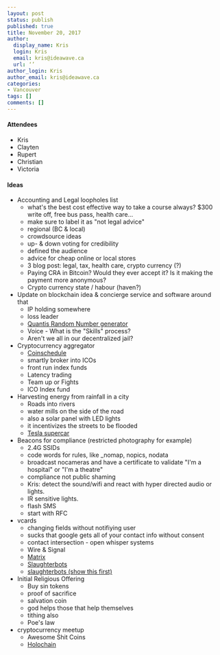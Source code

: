 ```yaml
---
layout: post
status: publish
published: true
title: November 20, 2017
author:
  display_name: Kris
  login: Kris
  email: kris@ideawave.ca
  url: ‘’
author_login: Kris
author_email: kris@ideawave.ca
categories:
- Vancouver
tags: []
comments: []
---
```


#### Attendees

* Kris
* Clayten
* Rupert
* Christian
* Victoria


#### Ideas

* Accounting and Legal loopholes list
	* what's the best cost effective way to take a course always? $300 write off, free bus pass, health care...
	* make sure to label it as "not legal advice"
	* regional (BC & local)
	* crowdsource ideas
	* up- & down voting for credibility
	* defined the audience
	* advice for cheap online or local stores
	* 3 blog post: legal, tax, health care, crypto currency (?)
	* Paying CRA in Bitcoin? Would they ever accept it? Is it making the payment more anonymous?
	* Crypto currency state / habour (haven?)
* Update on blockchain idea & concierge service and software around that
	* IP holding somewhere
	* loss leader
	* [Quantis Random Number generator](https://www.idquantique.com/random-number-generation/products/quantis-random-number-generator/)
	* Voice - What is the "Skills" process?
	* Aren't we all in our decentralized jail?
* Cryptocurrency aggregator
	* [Coinschedule](https://www.coinschedule.com/)
	* smartly broker into ICOs
	* front run index funds
	* Latency trading
	* Team up or Fights
	* ICO Index fund
* Harvesting energy from rainfall in a city
	* Roads into rivers
	* water mills on the side of the road
	* also a solar panel with LED lights
	* it incentivizes the streets to be flooded
	* [Tesla supercar](http://www.telegraph.co.uk/technology/2017/11/17/tesla-unveils-electric-big-rig-truck-amid-manufacturing/)
* Beacons for compliance (restricted photography for example)
	* 2.4G SSIDs
	* code words for rules, like _nomap, nopics, nodata
	* broadcast nocameras and have a certificate to validate "I'm a hospital" or "I'm a theatre"
	* compliance not public shaming
	* Kris: detect the sound/wifi and react with hyper directed audio or lights. 
	* IR sensitive lights. 
	* flash SMS
	* start with RFC
* vcards
	* changing fields without notifiying user
	* sucks that google gets all of your contact info without consent
	* contact intersection - open whisper systems
	* Wire & Signal
	* [Matrix](https://matrix.org/)
	* [Slaughterbots](https://www.youtube.com/watch?v=9CO6M2HsoIA&t=150s)
	* [slaughterbots (show this first)](https://www.youtube.com/watch?v=NzEeJca_YaQ)
* Initial Religious Offering
	* Buy sin tokens
	* proof of sacrifice
	* salvation coin
	* god helps those that help themselves
	* tithing also
	* Poe's law
* cryptocurrency meetup
	* Awesome Shit Coins
	* [Holochain](https://holochain.org/)
	
